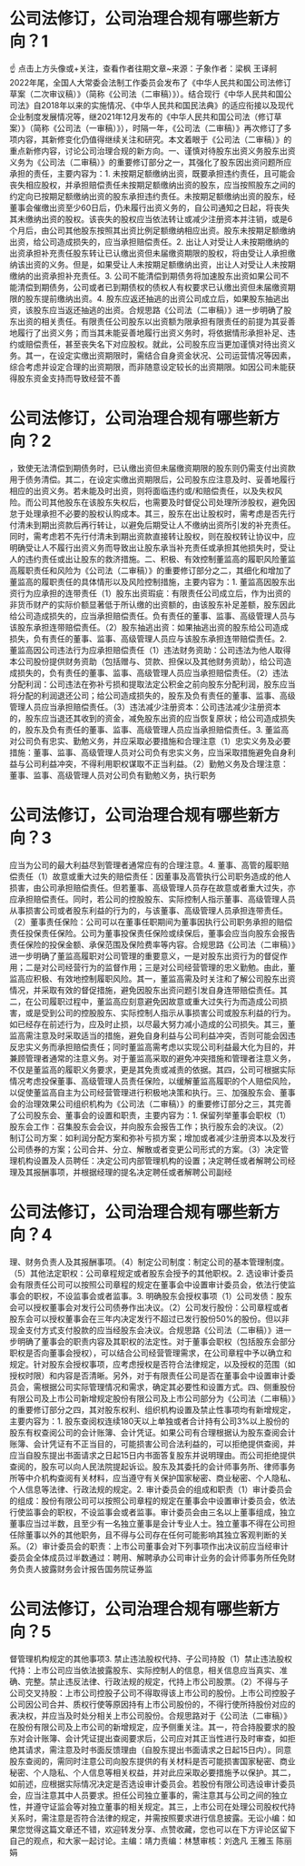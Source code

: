 # 公司法修订，公司治理合规有哪些新方向？1

☝ 点击上方头像或+关注，查看作者往期文章~来源：子象作者：梁枫 王译舸2022年尾，全国人大常委会法制工作委员会发布了《中华人民共和国公司法修订草案（二次审议稿）》（简称《公司法（二审稿）》）。结合现行《中华人民共和国公司法》自2018年以来的实施情况、《中华人民共和国民法典》的适应衔接以及现代企业制度发展情况等，继2021年12月发布的《中华人民共和国公司法（修订草案）》（简称《公司法（一审稿）》），时隔一年，《公司法（二审稿）》再次修订了多项内容，其新修变化仍值得继续关注和研究。本文着眼于《公司法（二审稿）》的重点新修内容，讨论公司治理合规的新方向。一、谨慎对待股东出资义务股东出资义务为《公司法（二审稿）》的重要修订部分之一，其强化了股东因出资问题所应承担的责任，主要内容为：1. 未按期足额缴纳出资，既要承担违约责任，且可能会丧失相应股权，并承担赔偿责任未按期足额缴纳出资的股东，应当按照股东之间的约定向已按期足额缴纳出资的股东承担违约责任。未按期足额缴纳出资的股东，经董事会催缴出资至少60日后，仍未履行出资义务的，自公司通知之日起，将丧失其未缴纳出资的股权。该丧失的股权应当依法转让或减少注册资本并注销，或是6个月后，由公司其他股东按照其出资比例足额缴纳相应出资。股东未按期足额缴纳出资，给公司造成损失的，应当承担赔偿责任。2. 出让人对受让人未按期缴纳的出资承担补充责任股东转让已认缴出资但未届缴资期限的股权，将由受让人承担缴纳该出资的义务。但是，如果受让人未按期足额缴纳出资，出让人对受让人未按期缴纳的出资承担补充责任。3. 公司不能清偿到期债务将加速股东出资如果公司不能清偿到期债务，公司或者已到期债权的债权人有权要求已认缴出资但未届缴资期限的股东提前缴纳出资。4. 股东应返还抽逃的出资公司成立后，如果股东抽逃出资，该股东应当返还抽逃的出资。合规思路《公司法（二审稿）》进一步明确了股东出资的相关责任。有限责任公司股东以出资额为限承担有限责任的前提为其妥善地履行了出资义务；而当其未能妥善地履行出资义务时，将依据情形承担补足、违约或赔偿责任，甚至丧失名下对应股权。就此，公司股东应当更加谨慎对待出资义务。其一，在设定实缴出资期限时，需结合自身资金状况、公司运营情况等因素，综合考虑并设定合理的出资期限，而非随意设定较长的出资期限。如因公司未能获得股东资金支持而导致经营不善

# 公司法修订，公司治理合规有哪些新方向？2

，致使无法清偿到期债务时，已认缴出资但未届缴资期限的股东则仍需支付出资款用于债务清偿。其二，在设定实缴出资期限后，公司股东应注意及时、妥善地履行相应的出资义务。若未能及时出资，则将面临违约或/和赔偿责任，以及失权风险。而公司其他股东在该股东失权后，也需要及时督促公司处理所涉股权，避免因怠于处理承担不必要的股权认购成本。其三，股东在出让股权时，需考虑是否先行付清未到期出资款后再行转让，以避免后期受让人不缴纳出资所引发的补充责任。同时，需考虑若不先行付清未到期出资款直接转让股权，则在股权转让协议中，应明确受让人不履行出资义务而导致出让股东承当补充责任或承担其他损失时，受让人的违约责任或出让股东的救济措施。二、积极、有效控制董监高的履职风险董监高履职责任和风险为《公司法（二审稿）》的重要修订部分之二，其细化和增加了董监高的履职责任的具体情形以及风险控制措施，主要内容为：1. 董监高因股东出资行为应承担的连带责任（1）股东出资瑕疵：有限责任公司成立后，作为出资的非货币财产的实际价额显著低于所认缴的出资额的，由该股东补足差额，股东因此给公司造成损失的，应当承担赔偿责任。负有责任的董事、监事、高级管理人员与该股东承担连带赔偿责任。（2）股东抽逃出资：如果抽逃出资的股东给公司造成损失，负有责任的董事、监事、高级管理人员应与该股东承担连带赔偿责任。2. 董监高因公司违法行为应承担赔偿责任（1）违法财务资助：公司违法为他人取得本公司股份提供财务资助（包括赠与、贷款、担保以及其他财务资助），给公司造成损失的，负有责任的董事、监事、高级管理人员应当承担赔偿责任。（2）违法分配利润：公司违法在弥补亏损和提取法定公积金之前向股东分配利润，股东应当将分配的利润退还公司；给公司造成损失的，股东及负有责任的董事、监事、高级管理人员应当承担赔偿责任。（3）违法减少注册资本：公司违法减少注册资本的，股东应当退还其收到的资金，减免股东出资的应当恢复原状；给公司造成损失的，股东及负有责任的董事、监事、高级管理人员应当承担赔偿责任。3. 董监高对公司负有忠实、勤勉义务，并应采取必要措施和合理注意（1）忠实义务及必要措施：董事、监事、高级管理人员对公司负有忠实义务，应当采取措施避免自身利益与公司利益冲突，不得利用职权谋取不正当利益。（2）勤勉义务及合理注意：董事、监事、高级管理人员对公司负有勤勉义务，执行职务

# 公司法修订，公司治理合规有哪些新方向？3

应当为公司的最大利益尽到管理者通常应有的合理注意。4. 董事、高管的履职赔偿责任（1）故意或重大过失的赔偿责任：因董事及高管执行公司职务造成的他人损害，由公司承担赔偿责任。但若董事、高级管理人员存在故意或者重大过失，亦应承担赔偿责任。同时，若公司的控股股东、实际控制人指示董事、高级管理人员从事损害公司或者股东利益的行为的，与该董事、高级管理人员承担连带责任。（2）董事责任保险：公司可以在董事任职期间为董事因执行公司职务承担的赔偿责任投保责任保险。公司为董事投保责任保险或续保后，董事会应当向股东会报告责任保险的投保金额、承保范围及保险费率等内容。合规思路《公司法（二审稿）》进一步明确了董监高履职对公司管理的重要意义，一是对股东出资行为的督促作用；二是对公司经营行为的监督作用；三是对公司经营管理的忠义勤勉。由此，董监高应积极、有效地控制履职风险。其一，董监高需及时关注和了解公司股东出资情况，并采取有效的督促措施，避免因股东出资问题引发自身连带赔偿责任。其二，在公司履职过程中，董监高应刻意避免因故意或重大过失行为而造成公司损害，或是受到公司的控股股东、实际控制人指示从事损害公司或股东利益的行为。如已经存在前述行为，应及时止损，以尽最大努力减小造成的公司损失。其三，董监高需注意及时采取适当的措施，避免自身利益与公司利益冲突，否则可能会因违反忠实义务而承担赔偿责任；同时董监高需考虑以实现公司利益最大化为目的，并兼顾管理者通常的注意义务。对于董监高采取的避免冲突措施和管理者注意义务，不仅是董监高的履职义务要求，更是其免责或减责的依据。其四，公司可根据实际情况考虑投保董事、高级管理人员责任保险，以缓解董监高履职的个人赔偿风险，以促使董监高自主为公司经营管理进行积极地决策和执行。三、加强股东会、董事会的治理效果公司组织机构为《公司法（二审稿）》的重要修订部分之三，其完善了公司股东会、董事会的设置和职责，主要内容为：1. 保留列举董事会职权（1）股东会工作：召集股东会会议，并向股东会报告工作；执行股东会的决议。（2）制订公司方案：如利润分配方案和弥补亏损方案；增加或者减少注册资本以及发行公司债券的方案；公司合并、分立、解散或者变更公司形式的方案。（3）决定管理机构设置及人员聘任：决定公司内部管理机构的设置；决定聘任或者解聘公司经理及其报酬事项，并根据经理的提名决定聘任或者解聘公司副经

# 公司法修订，公司治理合规有哪些新方向？4

理、财务负责人及其报酬事项。（4）制定公司制度：制定公司的基本管理制度。（5）其他法定职权：公司章程规定或者股东会授予的其他职权。2. 选设审计委员会有限责任公司可以按照公司章程的规定在董事会中设置审计委员会，依法行使监事会的职权，不设监事会或者监事。3. 明确股东会授权事项（1）公司发债：股东会可以授权董事会对发行公司债券作出决议。（2）公司发行股份：公司章程或者股东会可以授权董事会在三年内决定发行不超过已发行股份50%的股份。但以非现金支付方式支付股款的应当经股东会决议。合规思路《公司法（二审稿）》进一步明确了董事会的职责内容及其职权的法定性。对于董事会职权（包括股东会部分职权是否向董事会授权），可以结合公司经营管理需求，在公司章程中予以确立和规定。针对股东会授权事项，应考虑授权是否符合法律规定，以及授权的范围（如授权时限）和内容是否清晰。另外，对于有限责任公司是否在董事会中设置审计委员会，需根据公司实际管理情况和需求，确定其必要性和设置方式。四、侧重股份有限公司及上市公司新增规定股份有限公司及上市公司部分为《公司法（二审稿）》的重要修订部分之四，其对股东权利、组织机构设置及禁止性事项均有新增规定，主要内容为：1. 股东查阅权连续180天以上单独或者合计持有公司3%以上股份的股东有权查阅公司的会计账簿、会计凭证。如果公司有合理根据认为股东查阅会计账簿、会计凭证有不正当目的，可能损害公司合法利益的，可以拒绝提供查阅，并应当自股东提出书面请求之日起15日内书面答复股东并说明理由。而公司拒绝提供查阅的，股东可以向人民法院提起诉讼。股东及其委托的会计师事务所、律师事务所等中介机构查阅有关材料，应当遵守有关保护国家秘密、商业秘密、个人隐私、个人信息等法律、行政法规的规定。2. 审计委员会的组成和职责（1）审计委员会的组成：股份有限公司可以按照公司章程的规定在董事会中设置审计委员会，依法行使监事会的职权，不设监事会或者监事。审计委员会由三名以上董事组成，独立董事应当过半数，且至少有一名独立董事是会计专业人士。独立董事不得在公司担任除董事以外的其他职务，且不得与公司存在任何可能影响其独立客观判断的关系。（2）审计委员会的职责：上市公司董事会对下列事项作出决议前应当经审计委员会全体成员过半数通过：聘用、解聘承办公司审计业务的会计师事务所任免财务负责人披露财务会计报告国务院证券监

# 公司法修订，公司治理合规有哪些新方向？5

督管理机构规定的其他事项3. 禁止违法股权代持、子公司持股（1）禁止违法股权代持：上市公司应当依法披露股东、实际控制人的信息，相关信息应当真实、准确、完整。禁止违反法律、行政法规的规定，代持上市公司股票。（2）不得与子公司交叉持股：上市公司控股子公司不得取得该上市公司的股份。上市公司控股子公司因公司合并、质权行使等原因持有上市公司股份的，不得行使所持股份对应的表决权，并应当及时处分相关上市公司股份。合规思路对于《公司法（二审稿）》在股份有限公司及上市公司的新增规定，应予侧重关注。其一，符合持股要求的股东对会计账簿、会计凭证提出查阅要求后，公司应对其正当性进行及时审查，如拒绝其请求，需注意及时书面反馈理由（自股东提出书面请求之日起15日内）。同意股东查阅的，需同时注意公司向股东提供的有关材料是否可能损害国家秘密、商业秘密、个人隐私、个人信息等相关权益，并对此应采取必要措施予以保护。其二，如前述，应根据实际情况决定是否选设审计委员会。若股份有限公司选设审计委员会，应当注意其中人员要求。担任公司独立董事的，需注意其与公司之间的独立性，并遵守证监会等对独立董事的相关规定。其三，上市公司在处理公司股权代持关系时，需注意是否符合法律的规定，并需按照要求进行信息披露。无讼小编：如果您觉得这篇文章还不错，欢迎转发分享、点赞收藏，您也可以在下方评论区留下自己的观点，和大家一起讨论。主编：靖力责编：林慧审核：刘逸凡 王雅玉 陈丽娟 


